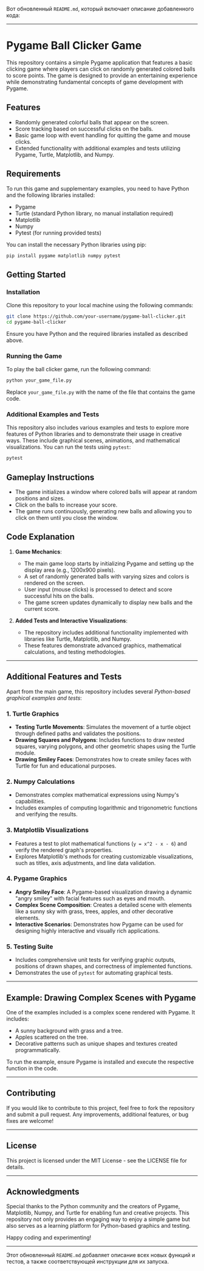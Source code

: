 Вот обновленный `README.md`, который включает описание добавленного кода:

---

# Pygame Ball Clicker Game

This repository contains a simple Pygame application that features a basic clicking game where players can click on randomly generated colored balls to score points. The game is designed to provide an entertaining experience while demonstrating fundamental concepts of game development with Pygame.

## Features

- Randomly generated colorful balls that appear on the screen.
- Score tracking based on successful clicks on the balls.
- Basic game loop with event handling for quitting the game and mouse clicks.
- Extended functionality with additional examples and tests utilizing Pygame, Turtle, Matplotlib, and Numpy.

## Requirements

To run this game and supplementary examples, you need to have Python and the following libraries installed:

- Pygame
- Turtle (standard Python library, no manual installation required)
- Matplotlib
- Numpy
- Pytest (for running provided tests)

You can install the necessary Python libraries using pip:

```bash
pip install pygame matplotlib numpy pytest
```

## Getting Started

### Installation

Clone this repository to your local machine using the following commands:

```bash
git clone https://github.com/your-username/pygame-ball-clicker.git
cd pygame-ball-clicker
```

Ensure you have Python and the required libraries installed as described above.

### Running the Game

To play the ball clicker game, run the following command:

```bash
python your_game_file.py
```

Replace `your_game_file.py` with the name of the file that contains the game code.

### Additional Examples and Tests

This repository also includes various examples and tests to explore more features of Python libraries and to demonstrate their usage in creative ways. These include graphical scenes, animations, and mathematical visualizations. You can run the tests using `pytest`:

```bash
pytest
```

## Gameplay Instructions

- The game initializes a window where colored balls will appear at random positions and sizes.
- Click on the balls to increase your score.
- The game runs continuously, generating new balls and allowing you to click on them until you close the window.

## Code Explanation

1. **Game Mechanics**:
   - The main game loop starts by initializing Pygame and setting up the display area (e.g., 1200x900 pixels).
   - A set of randomly generated balls with varying sizes and colors is rendered on the screen.
   - User input (mouse clicks) is processed to detect and score successful hits on the balls.
   - The game screen updates dynamically to display new balls and the current score.

2. **Added Tests and Interactive Visualizations**:
   - The repository includes additional functionality implemented with libraries like Turtle, Matplotlib, and Numpy.
   - These features demonstrate advanced graphics, mathematical calculations, and testing methodologies.

---

## Additional Features and Tests

Apart from the main game, this repository includes several *Python-based graphical examples and tests*:

### 1. Turtle Graphics
- **Testing Turtle Movements**: Simulates the movement of a turtle object through defined paths and validates the positions.
- **Drawing Squares and Polygons**: Includes functions to draw nested squares, varying polygons, and other geometric shapes using the Turtle module.
- **Drawing Smiley Faces**: Demonstrates how to create smiley faces with Turtle for fun and educational purposes.

### 2. Numpy Calculations
- Demonstrates complex mathematical expressions using Numpy's capabilities.
- Includes examples of computing logarithmic and trigonometric functions and verifying the results.

### 3. Matplotlib Visualizations
- Features a test to plot mathematical functions (`y = x^2 - x - 6`) and verify the rendered graph's properties.
- Explores Matplotlib's methods for creating customizable visualizations, such as titles, axis adjustments, and line data validation.

### 4. Pygame Graphics
- **Angry Smiley Face**: A Pygame-based visualization drawing a dynamic "angry smiley" with facial features such as eyes and mouth.
- **Complex Scene Composition**: Creates a detailed scene with elements like a sunny sky with grass, trees, apples, and other decorative elements.
- **Interactive Scenarios**: Demonstrates how Pygame can be used for designing highly interactive and visually rich applications.

### 5. Testing Suite
- Includes comprehensive unit tests for verifying graphic outputs, positions of drawn shapes, and correctness of implemented functions.
- Demonstrates the use of `pytest` for automating graphical tests.

---

## Example: Drawing Complex Scenes with Pygame

One of the examples included is a complex scene rendered with Pygame. It includes:

- A sunny background with grass and a tree.
- Apples scattered on the tree.
- Decorative patterns such as unique shapes and textures created programmatically.

To run the example, ensure Pygame is installed and execute the respective function in the code.

---

## Contributing

If you would like to contribute to this project, feel free to fork the repository and submit a pull request. Any improvements, additional features, or bug fixes are welcome!

---

## License

This project is licensed under the MIT License - see the LICENSE file for details.

---

## Acknowledgments

Special thanks to the Python community and the creators of Pygame, Matplotlib, Numpy, and Turtle for enabling fun and creative projects. This repository not only provides an engaging way to enjoy a simple game but also serves as a learning platform for Python-based graphics and testing.

Happy coding and experimenting!

--- 

Этот обновленный `README.md` добавляет описание всех новых функций и тестов, а также соответствующей инструкции для их запуска.
